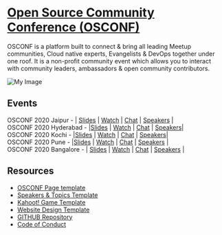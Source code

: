 # [Open Source Community Conference (OSCONF)](https://osconf.collabnix.com)

OSCONF is a platform built to connect & bring all leading Meetup communities, Cloud native experts, Evangelists & DevOps together under one roof. It is a non-profit community event which allows you to interact with community leaders, ambassadors & open community contributors.


 ![My Image](https://github.com/collabnix/osconf/blob/master/images/Screenshot%202020-08-08%20at%206.29.08%20PM.png)
 
## Events

OSCONF 2020 Jaipur - | [Slides](https://github.com/collabnix/osconf/blob/master/2020/jaipur/slides/README.md)
| [Watch](https://www.youtube.com/watch?v=RVToPqD5VIA) | [Chat]() | [Speakers](https://osconf.collabnix.com) | <br>
OSCONF 2020 Hyderabad - |[Slides](https://github.com/collabnix/osconf/blob/master/2020/hyderabad/slides/README.md) | [Watch](https://www.youtube.com/watch?v=GtAouGq_7zQ&t=4572s) | [Chat]() | [Speakers](https://osconfhyd.collabnix.com)| <br>
OSCONF 2020 Kochi - |[Slides](https://github.com/collabnix/osconf/blob/master/2020/kochi/slides/README.md) | [Watch](https://www.youtube.com/watch?v=FCowKouwCE0) | [Chat]() | [Speakers](https://osconf-kochi.collabnix.com)| <br>
OSCONF 2020 Pune - |[Slides](https://github.com/collabnix/osconf/blob/master/2020/pune/slides/README.md) | [Watch](https://www.youtube.com/watch?v=uHCyNTHZhKk) | [Chat]() | [Speakers](https://osconf.collabnix.com) | <br>
OSCONF 2020 Bangalore - | [Slides](https://github.com/collabnix/osconf/blob/master/2020/bangalore/slides/README.md)
| [Watch](https://www.youtube.com/watch?v=CDcj_2Ip_-U&t=10s) | [Chat]() | [Speakers](https://osconf.collabnix.com) |

## Resources

- [OSCONF Page template](https://github.com/collabnix/osconf/blob/master/templates/docs/for-meetup.md)
- [Speakers & Topics Template]()
- [Kahoot! Game Template]()
- [Website Design Template]()
- [GITHUB Repository]()
- [Code of Conduct]()

